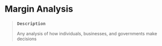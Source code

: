 # Margin Analysis

> ### `Description`
>
> Any analysis of how individuals, businesses, and governments make decisions
